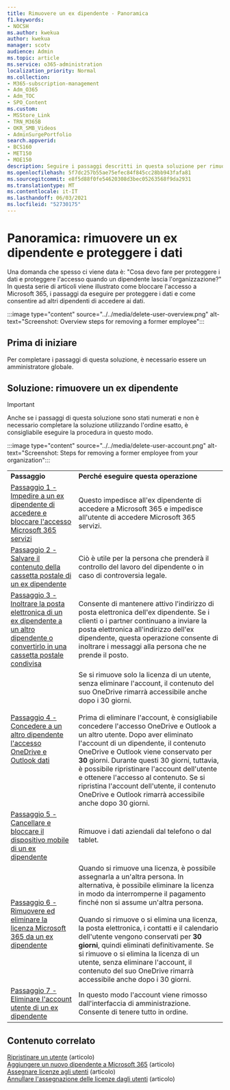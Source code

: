 ```yaml
---
title: Rimuovere un ex dipendente - Panoramica
f1.keywords:
- NOCSH
ms.author: kwekua
author: kwekua
manager: scotv
audience: Admin
ms.topic: article
ms.service: o365-administration
localization_priority: Normal
ms.collection:
- M365-subscription-management
- Adm_O365
- Adm_TOC
- SPO_Content
ms.custom:
- MSStore_Link
- TRN_M365B
- OKR_SMB_Videos
- AdminSurgePortfolio
search.appverid:
- BCS160
- MET150
- MOE150
description: Seguire i passaggi descritti in questa soluzione per rimuovere un ex dipendente Microsoft 365 e proteggere i dati dell'organizzazione.
ms.openlocfilehash: 5f7dc257b55ae75efec84f845cc28bb943fafa81
ms.sourcegitcommit: e8f5d88f0fe54620308d3bec05263568f9da2931
ms.translationtype: MT
ms.contentlocale: it-IT
ms.lasthandoff: 06/03/2021
ms.locfileid: "52730175"
---
```

# <a name="overview-remove-a-former-employee-and-secure-data"></a>Panoramica: rimuovere un ex dipendente e proteggere i dati

Una domanda che spesso ci viene data è: "Cosa devo fare per proteggere i dati e proteggere l'accesso quando un dipendente lascia l'organizzazione?" In questa serie di articoli viene illustrato come bloccare l'accesso a Microsoft 365, i passaggi da eseguire per proteggere i dati e come consentire ad altri dipendenti di accedere ai dati.

:::image type="content" source="../../media/delete-user-overview.png" alt-text="Screenshot: Overview steps for removing a former employee":::

## <a name="before-you-begin"></a>Prima di iniziare

Per completare i passaggi di questa soluzione, è necessario essere un amministratore globale.

## <a name="solution-remove-a-former-employee"></a>Soluzione: rimuovere un ex dipendente

> [!IMPORTANT]
> Anche se i passaggi di questa soluzione sono stati numerati e non è necessario completare la soluzione utilizzando l'ordine esatto, è consigliabile eseguire la procedura in questo modo.

:::image type="content" source="../../media/delete-user-account.png" alt-text="Screenshot: Steps for removing a former employee from your organization":::

|||
|:-----|:-----|
|**Passaggio** <br/> |**Perché eseguire questa operazione** <br/> |
|[Passaggio 1 - Impedire a un ex dipendente di accedere e bloccare l'accesso Microsoft 365 servizi](remove-former-employee-step-1.md) <br/> |Questo impedisce all'ex dipendente di accedere a Microsoft 365 e impedisce all'utente di accedere Microsoft 365 servizi. <br/> |
|[Passaggio 2 - Salvare il contenuto della cassetta postale di un ex dipendente](remove-former-employee-step-2.md) <br/> |Ciò è utile per la persona che prenderà il controllo del lavoro del dipendente o in caso di controversia legale. <br/> |
|[Passaggio 3 - Inoltrare la posta elettronica di un ex dipendente a un altro dipendente o convertirlo in una cassetta postale condivisa](remove-former-employee-step-3.md) <br/> |Consente di mantenere attivo l'indirizzo di posta elettronica dell'ex dipendente. Se i clienti o i partner continuano a inviare la posta elettronica all'indirizzo dell'ex dipendente, questa operazione consente di inoltrare i messaggi alla persona che ne prende il posto. <br/> |
|[Passaggio 4 - Concedere a un altro dipendente l'accesso OneDrive e Outlook dati](remove-former-employee-step-4.md) <br/> |Se si rimuove solo la licenza di un utente, senza eliminare l'account, il contenuto del suo OneDrive rimarrà accessibile anche dopo i 30 giorni. <br/><br/> Prima di eliminare l'account, è consigliabile concedere l'accesso OneDrive e Outlook a un altro utente. Dopo aver eliminato l'account di un dipendente, il contenuto OneDrive e Outlook viene conservato per **30** giorni. Durante questi 30 giorni, tuttavia, è possibile ripristinare l'account dell'utente e ottenere l'accesso al contenuto. Se si ripristina l'account dell'utente, il contenuto OneDrive e Outlook rimarrà accessibile anche dopo 30 giorni. <br/> |
|[Passaggio 5 - Cancellare e bloccare il dispositivo mobile di un ex dipendente](remove-former-employee-step-5.md) <br/> |Rimuove i dati aziendali dal telefono o dal tablet.  <br/> |
|[Passaggio 6 - Rimuovere ed eliminare la licenza Microsoft 365 da un ex dipendente](remove-former-employee-step-6.md) <br/> |Quando si rimuove una licenza, è possibile assegnarla a un'altra persona. In alternativa, è possibile eliminare la licenza in modo da interromperne il pagamento finché non si assume un'altra persona.  <br/><br/> Quando si rimuove o si elimina una licenza, la posta elettronica, i contatti e il calendario dell'utente vengono conservati per **30 giorni**, quindi eliminati definitivamente. Se si rimuove o si elimina la licenza di un utente, senza eliminare l'account, il contenuto del suo OneDrive rimarrà accessibile anche dopo i 30 giorni.  <br/> |
|[Passaggio 7 - Eliminare l'account utente di un ex dipendente](remove-former-employee-step-7.md) <br/> |In questo modo l'account viene rimosso dall'interfaccia di amministrazione. Consente di tenere tutto in ordine. <br/> |

## <a name="related-content"></a>Contenuto correlato

[Ripristinare un utente](restore-user.md) (articolo)\
[Aggiungere un nuovo dipendente a Microsoft 365](add-new-employee.md) (articolo)\
[Assegnare licenze agli utenti](../manage/assign-licenses-to-users.md) (articolo)\
[Annullare l'assegnazione delle licenze dagli utenti](../manage/remove-licenses-from-users.md) (articolo)
